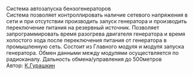 Система автозапуска бензогенераторов</br>
Система позволяет контроллировать наличие сетевого напряжения в сети и при отсутствии производить запуск генератора 
и производить переключение питания на резервный источник. Позволяет запрограммировать время разогрева двигателя генератора 
и время холостого хода после переключения питания от генератора в промышленную сеть.
Состоит из Главного модуля и модуля запуска генератора.
Обмен данными между модулями осуществляется по радиоканалу.
Дальность обмена/управления до 500метров</br>
Автор: [К.Гурашкин](<https://github.com/CrockoMan>)
